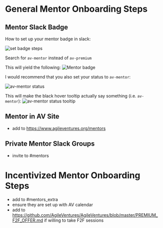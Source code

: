 General Mentor Onboarding Steps
===============================

Mentor Slack Badge
------------------

How to set up your mentor badge in slack:

![set badge steps](https://dl.dropbox.com/s/u7p6bf4cm69ldkt/Screenshot%202018-05-10%2012.07.59.png?dl=0)

Search for `av-mentor` instead of `av-premium`
 
This will yield the following:
![Mentor badge](https://dl.dropbox.com/s/gmh0654y5nkzy9u/Screenshot%202018-05-10%2006.21.45.png)
 
I would recommend that you also set your status to `av-mentor`:
 
![av-mentor status](https://dl.dropbox.com/s/3ubxgeezo548ze6/Screenshot%202018-05-10%2012.14.39.png?dl=0)
 
This will make the black hover tooltip actually say something (i.e. `av-mentor`):
![av-mentor status tooltip](https://dl.dropbox.com/s/f1de08ox5kak36v/Screenshot%202018-05-10%2006.18.22.png)


Mentor in AV Site
------------------

* add to https://www.agileventures.org/mentors

Private Mentor Slack Groups
---------------------------

* invite to #mentors

Incentivized Mentor Onboarding Steps
===============================

* add to #mentors_extra
* ensure they are set up with AV calendar
* add to https://github.com/AgileVentures/AgileVentures/blob/master/PREMIUM_F2F_OFFER.md if willing to take F2F sessions
